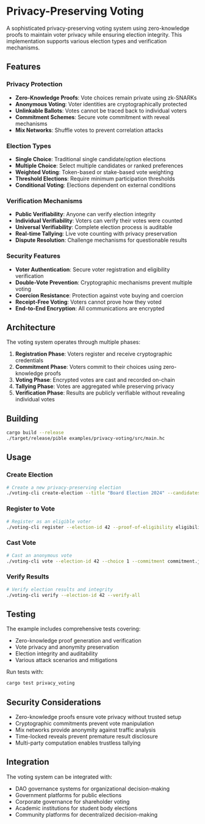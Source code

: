# Privacy-Preserving Voting

A sophisticated privacy-preserving voting system using zero-knowledge proofs to maintain voter privacy while ensuring election integrity. This implementation supports various election types and verification mechanisms.

## Features

### Privacy Protection
- **Zero-Knowledge Proofs**: Vote choices remain private using zk-SNARKs
- **Anonymous Voting**: Voter identities are cryptographically protected
- **Unlinkable Ballots**: Votes cannot be traced back to individual voters
- **Commitment Schemes**: Secure vote commitment with reveal mechanisms
- **Mix Networks**: Shuffle votes to prevent correlation attacks

### Election Types
- **Single Choice**: Traditional single candidate/option elections
- **Multiple Choice**: Select multiple candidates or ranked preferences
- **Weighted Voting**: Token-based or stake-based vote weighting
- **Threshold Elections**: Require minimum participation thresholds
- **Conditional Voting**: Elections dependent on external conditions

### Verification Mechanisms
- **Public Verifiability**: Anyone can verify election integrity
- **Individual Verifiability**: Voters can verify their votes were counted
- **Universal Verifiability**: Complete election process is auditable
- **Real-time Tallying**: Live vote counting with privacy preservation
- **Dispute Resolution**: Challenge mechanisms for questionable results

### Security Features
- **Voter Authentication**: Secure voter registration and eligibility verification
- **Double-Vote Prevention**: Cryptographic mechanisms prevent multiple voting
- **Coercion Resistance**: Protection against vote buying and coercion
- **Receipt-Free Voting**: Voters cannot prove how they voted
- **End-to-End Encryption**: All communications are encrypted

## Architecture

The voting system operates through multiple phases:
1. **Registration Phase**: Voters register and receive cryptographic credentials
2. **Commitment Phase**: Voters commit to their choices using zero-knowledge proofs
3. **Voting Phase**: Encrypted votes are cast and recorded on-chain
4. **Tallying Phase**: Votes are aggregated while preserving privacy
5. **Verification Phase**: Results are publicly verifiable without revealing individual votes

## Building

```bash
cargo build --release
./target/release/pible examples/privacy-voting/src/main.hc
```

## Usage

### Create Election
```bash
# Create a new privacy-preserving election
./voting-cli create-election --title "Board Election 2024" --candidates "Alice,Bob,Charlie" --duration 7days
```

### Register to Vote
```bash
# Register as an eligible voter
./voting-cli register --election-id 42 --proof-of-eligibility eligibility.proof
```

### Cast Vote
```bash
# Cast an anonymous vote
./voting-cli vote --election-id 42 --choice 1 --commitment commitment.json
```

### Verify Results
```bash
# Verify election results and integrity
./voting-cli verify --election-id 42 --verify-all
```

## Testing

The example includes comprehensive tests covering:
- Zero-knowledge proof generation and verification
- Vote privacy and anonymity preservation
- Election integrity and auditability
- Various attack scenarios and mitigations

Run tests with:
```bash
cargo test privacy_voting
```

## Security Considerations

- Zero-knowledge proofs ensure vote privacy without trusted setup
- Cryptographic commitments prevent vote manipulation
- Mix networks provide anonymity against traffic analysis
- Time-locked reveals prevent premature result disclosure
- Multi-party computation enables trustless tallying

## Integration

The voting system can be integrated with:
- DAO governance systems for organizational decision-making
- Government platforms for public elections
- Corporate governance for shareholder voting
- Academic institutions for student body elections
- Community platforms for decentralized decision-making